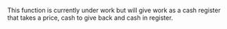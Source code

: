 This function is currently under work but will give work as a cash register that takes a price, cash to give back and cash in register.
